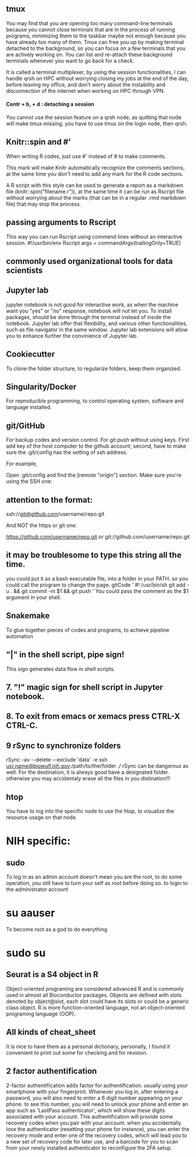 ## tmux 
You may find that you are opening too many command-line terminals because you cannot close terminals that are in the process of running programs, minimizing them to the taskbar maybe not enough because you have already too many of them. Tmux can free you up by making terminal detached to the background, so you can focus on a few terminals that you are actively working on. You can list and re-attach these background terminals whenever you want to go back for a check.   

It is called a terminal multiplexer, by using the session functionalities, I can handle qrsh on HPC without worrying closing my jobs at the end of the day, before leaving my office, and don't worry about the instability and disconnection of the internet when working on HPC through VPN. 

#### Contr + b, + d : detaching a session
You cannot use the session feature on a qrsh node, as quitting that node will make tmux missing. you have to use tmux on the login node, then qrsh.

## Knitr::spin and #'

When writing R codes, just use #' instead of # to make comments. 

This mark will make Knitr automatically recognize the comments sections, at the same time you don't need to add any mark for the R code sections. 

A R script with this style can be used to generate a report as a markdown file (knitr::spin("filename.r")), at the same time it can be run as Rscript file without worrying about the marks (that can be in a regular .rmd markdown file) that may stop the process. 

## passing arguments to Rscript

This way you can run Rscript using commend lines without an interactive session. 
#!/usr/bin/env Rscript
args = commandArgs(trailingOnly=TRUE)

## commonly used organizational tools for data scientists

## Jupyter lab
jupyter notebook is not good for interactive work, as when the machine want you "yes" or "no" response, notebook will not let you.
To install packages, should be done through the terminal instead of inside the notebook. Jupyter lab offer that flexibility, and various other functionalities, such as file navigator in the same window. Jupyter lab extensions will allow you to enhance further the convinience of Jupyter lab.

## Cookiecutter 

To clone the folder structure, to regularize folders, keep them organized. 

## Singularity/Docker 
For reproducible programming, to control operating system, software and language installed. 

## git/GitHub
For backup codes and version control.
For git push without using keys. First add key of the host computer to the github account; second, have to make sure the .git/config has the setting of ssh address.

For example, 

Open .git/config and find the [remote "origin"] section. Make sure you're using the SSH one:

## attention to the format:
ssh://git@github.com/username/repo.git

And NOT the https or git one:

https://github.com/username/repo.git or 
git://github.com/username/repo.git 


## it may be troublesome to type this string all the time. 
you could put it as a bash executable file, into a folder in your PATH. so you could call the program to change the page.
gitCode
'
#! /usr/bin/sh
git add -u . && git commit -m $1 && git push
'
You could pass the comment as the $1 argument in your shell.

## Snakemake
To glue together pieces of codes and programs, to achieve pipeline automation

## "|" in the shell script, pipe sign!
This sign generates data flow in shell scripts. 

## 7. "!" magic sign for shell script in Jupyter notebook.
## 8. To exit from emacs or xemacs press CTRL-X CTRL-C.
## 9 rSync to synchronize folders
rSync -av --delete --exclude 'data' -e ssh usr.name@biowulf.nih.gov:/path/to/the/folder ./
rSync can be dangerous as well. For the destination, it is always good have a designated folder. otherwise you may accidentaly erase all the files in you distination!!!

## htop
You have to log into the specific node to use the htop, to visualize the resource usage on that node.

# NIH specific:
## sudo

To log in as an admin account doesn’t mean you are the root, to do some operation, you still have to turn your self as root before doing so. 
to login to the administrator account
# su aauser
To become root as a god to do everything
# sudo su

## Seurat is a S4 object in R
Object-oriented programing are considered advanced R and is commonly used in almost all Bioconductor packages. 
Objects are defined with slots denoted by object@slot, each slot could have its slots or could be a generic class object.
R is more function-oriented language, not an object-oriented programing language (OOP).


## All kinds of cheat_sheet
It is nice to have them as a personal dictionary, personally, I found it convenient to print out some for checking and for revision.

## 2 factor authentification
2-factor authentification adds factor for authentification. usually using your smartphone with your fingerprint. 
Whenever you log in, after entering a password, you will also need to enter a 6 digit number appearing on your phone. to see this number, you will need to unlock your phone and enter an app such as 'LastPass authenticator', which will show these digits associated with your account. 
This authentification will provide some recovery codes when you pair with your account. when you accidentally lose the authenticator (resetting your phone for instance), you can enter the recovery mode and enter one of the recovery codes, which will lead you to a new set of recovery code for later use, and a barcode for you to scan from your newly installed authenticator to reconfigure the 2FA setup. 
